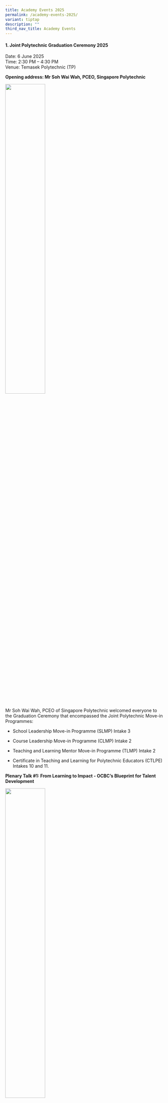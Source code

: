 ```yaml
---
title: Academy Events 2025
permalink: /academy-events-2025/
variant: tiptap
description: ""
third_nav_title: Academy Events
---
```

<h4>1. Joint Polytechnic Graduation Ceremony 2025&nbsp;</h4>
<p>Date: 6 June 2025&nbsp;
<br>Time: 2:30 PM – 4:30 PM&nbsp;
<br>Venue: Temasek Polytechnic (TP)</p>
<p></p>
<p><strong>Opening address: Mr Soh Wai Wah, PCEO, Singapore Polytechnic</strong>&nbsp;</p>
<p></p>
<div class="isomer-image-wrapper">
<img style="width: 50%;" height="auto" width="100%" alt="" src="/images/Graduation 2025/JOK02128.jpg">
</div>
<p>Mr Soh Wai Wah, PCEO of Singapore Polytechnic welcomed everyone to the
Graduation Ceremony that encompassed the Joint Polytechnic Move-in Programmes:&nbsp;&nbsp;</p>
<ul data-tight="true" class="tight">
<li>
<p>School Leadership Move-in Programme (SLMP) Intake 3&nbsp;</p>
</li>
<li>
<p>Course Leadership Move-in Programme (CLMP) Intake 2&nbsp;</p>
</li>
<li>
<p>Teaching and Learning Mentor Move-in Programme (TLMP) Intake 2&nbsp;</p>
</li>
<li>
<p>Certificate in Teaching and Learning for Polytechnic Educators (CTLPE)
Intakes 10 and 11.&nbsp;</p>
</li>
</ul>
<p></p>
<p><strong>Plenary Talk #1: From Learning to Impact - OCBC’s Blueprint for Talent Development</strong>&nbsp;</p>
<p></p>
<div class="isomer-image-wrapper">
<img style="width: 50%;" height="auto" width="100%" alt="" src="/images/Graduation 2025/JOK02157.jpg">
</div>
<p>Ms Yap Aye Wee, Head of Learning and Transformation, Group Human Resources
at OCBC Bank spoke on the topic of “From Learning to Impact: OCBC’s Blueprint
for Talent Development. She shared about OCBC Learning Philosophy, modified
from Deci and Ryan’s Self-Determination Theory, and how it underpinned
their Blueprint for Talent Development.</p>
<p>It focused on increasing opportunities for learning and working towards
a long-term mindset shift. This included building equity in being able
to access learning resources, and removing systemic barriers to support
the employees, managers, and organisation in developing their people.&nbsp;&nbsp;</p>
<p>All these together foster a culture of continuous learning and growth.&nbsp;&nbsp;</p>
<p></p>
<p><strong>Plenary Talk #2: Shaping the Future of Learning in a Rapidly Changing World: Timely Changes, Timeless Constants</strong>&nbsp;</p>
<p></p>
<div class="isomer-image-wrapper">
<img style="width: 70%;" height="auto" width="100%" alt="" src="/images/Graduation 2025/JOK02251.jpg">
</div>
<p>Associate Professor Ng Pak Tee from the National Institute of Education,
NTU shared his thoughts on the role of educators in a rapidly changing
world, particularly with the disruptions caused by Gen AI.&nbsp;&nbsp;</p>
<p>He reminded the audience of a major disruption in the Singapore education
system in the past, when the bilingualism policy was put in place. Virtually
overnight, educators had to switch from Mandarin to English as the language
of instruction. It was a tough and painful transition, but it had to be
done. Similarly, today’s educators must become fluent in AI competencies
and developing students’ AI literacies for a rapidly evolving world.&nbsp;&nbsp;&nbsp;</p>
<p>He left the audience with this thought:&nbsp;&nbsp;</p>
<blockquote>
<p>"Educators are people who plant trees, so that others may sit under the
trees… and no one knows who planted those trees in the first place.”&nbsp;</p>
</blockquote>
<p></p>
<p><strong>Closing Address: Dr Rajnish Gupta, Head, JP-AcE</strong>&nbsp;</p>
<p></p>
<div class="isomer-image-wrapper">
<img style="width: 50%;" height="auto" width="100%" alt="" src="/images/Graduation 2025/JOK02391.jpg">
</div>
<p>Dr Gupta congratulated the graduates on their commitment, perseverance,
and purpose. He reflected that the programmes were transformative experiences
that enabled them to build capacity, spark innovation and strengthen collaboration.
In addition to new knowledge and skills, participants also built meaningful
connections across all five polytechnics.&nbsp;&nbsp;</p>
<p>He charged the graduates to be the change-makers, the ones who would influence
the future of polytechnic education in Singapore and raise the bar across
the polytechnic sector.&nbsp;&nbsp;</p>
<p>Dr Gupta also thanked all who worked together to make the programmes as
well as the final graduation ceremony a success.&nbsp;</p>
<p>&nbsp;</p>
<p><strong>Congratulations to all graduates! May you go on to plant many trees!</strong>&nbsp;</p>
<p>Watch the highlights of the CTLPE programme for Intakes 11 and 12 here:&nbsp;</p>
<div class="iframe-wrapper">
<iframe height="397" width="706" allowfullscreen="true" frameborder="0" src="https://www.youtube.com/embed/E5mROYeqX1k"></iframe>
</div>
<p>Watch the highlights of the SLMP, TLMP and CLMP move-in programmes here:&nbsp;</p>
<div class="iframe-wrapper">
<iframe height="397" width="706" allowfullscreen="true" frameborder="0" src="https://www.youtube.com/embed/0INB84Dgrbg"></iframe>
</div>
<p>Can you spot yourself or your colleagues in these photos?&nbsp;</p>
<h4>SLMP </h4>
<div class="isomer-image-wrapper">
<img style="width: 100%" height="auto" width="100%" alt="" src="/images/Graduation 2025/JOK02231__1_.jpg">
</div>
<h4>CLMP</h4>
<div class="isomer-image-wrapper">
<img style="width: 100%" height="auto" width="100%" alt="" src="/images/Graduation 2025/JOK02237.jpg">
</div>
<h4>TLMP </h4>
<div class="isomer-image-wrapper">
<img style="width: 100%" height="auto" width="100%" alt="" src="/images/Graduation 2025/JOK02241.jpg">
</div>
<h4>SLMP, CLMP and TLMP Workgroups and Mentors </h4>
<div class="isomer-image-wrapper">
<img style="width: 100%" height="auto" width="100%" alt="" src="/images/Graduation 2025/JOK02244.jpg">
</div>
<h4>CTLPE Intake 10 </h4>
<div class="isomer-image-wrapper">
<img style="width: 100%" height="auto" width="100%" alt="" src="/images/Graduation 2025/JOK02359.jpg">
</div>
<div class="isomer-image-wrapper">
<img style="width: 100%" height="auto" width="100%" alt="" src="/images/Graduation 2025/JOK02361.jpg">
</div>
<div class="isomer-image-wrapper">
<img style="width: 100%" height="auto" width="100%" alt="" src="/images/Graduation 2025/JOK02373.jpg">
</div>
<h4>CTLPE Intake 11</h4>
<div class="isomer-image-wrapper">
<img style="width: 100%" height="auto" width="100%" alt="" src="/images/Graduation 2025/JOK02374.jpg">
</div>
<div class="isomer-image-wrapper">
<img style="width: 100%" height="auto" width="100%" alt="" src="/images/Graduation 2025/JOK02377.jpg">
</div>
<div class="isomer-image-wrapper">
<img style="width: 100%" height="auto" width="100%" alt="" src="/images/Graduation 2025/JOK02384.jpg">
</div>
<h4>CTLPE Workgroup and Trainers </h4>
<div class="isomer-image-wrapper">
<img style="width: 100%" height="auto" width="100%" alt="" src="/images/Graduation 2025/JOK02389.jpg">
</div>
<p></p>
<h3>Click on the links below to view and download the event photos and photobooth photos.&nbsp;</h3>
<ul data-tight="true" class="tight">
<li>
<p><a href="https://photos.app.goo.gl/FTbMGb1v9jk7RdYN6" rel="noopener nofollow" target="_blank">Event Photos</a>
</p>
</li>
<li>
<p><a href="https://photos.app.goo.gl/cmzA91xho1dkk8vAA" rel="noopener nofollow" target="_blank">Photobooth Photos</a>&nbsp;</p>
</li>
</ul>
<p></p>